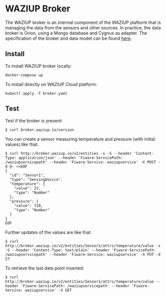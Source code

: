 
WAZIUP Broker
=============

The WAZIUP broker is an *internal* component of the WAZIUP plaftorm that is managing the data from the sensors and other sources.
In practice, the data broker is Orion, using a Mongo database and Cygnus as adapter.
The specification of the broker and data model can be found [here](broker_spec.md).

Install
-------

To install WAZIUP broker locally:
```
docker-compose up
```

To install directly on WAZIUP Cloud platform:

```
kubectl apply -f broker.yaml
```

Test
----

Test if the broker is present:
```
$ curl broker.waziup.io/version
```

You can create a sensor measuring temperature and pressure (with initial values) like that:
```
$ curl http://broker.waziup.io/v2/entities -s -S --header 'Content-Type: application/json' --header 'Fiware-ServicePath: /waziupservicepath' --header 'Fiware-Service: waziupservice' -X POST -d @- <<EOF
{
  "id": "Sensor1",
  "type": "SensingDevice",
  "temperature": {
    "value": 23,
    "type": "Number"
  },
  "pressure": {
    "value": 720,
    "type": "Number"
  }
}
EOF
```

Further updates of the values are like that:
```
$ curl http://broker.waziup.io/v2/entities/Sensor1/attrs/temperature/value -s -S --header 'Content-Type: text/plain' --header 'Fiware-ServicePath: /waziupservicepath' --header 'Fiware-Service: waziupservice' -X PUT -d 27
```

To retrieve the last data point inserted:
```
$ curl http://broker.waziup.io/v2/entities/Sensor1/attrs/temperature/value --header 'Fiware-ServicePath: /waziupservicepath' --header 'Fiware-Service: waziupservice' -X GET
```

